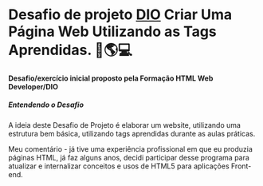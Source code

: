 # Desafio de projeto [DIO](https://dio.me) Criar Uma Página Web Utilizando as Tags Aprendidas. 📝🌎💻

#### Desafio/exercício inicial proposto pela Formação HTML Web Developer/DIO

##### Entendendo o Desafio
 
A ideia deste Desafio de Projeto é elaborar um website, utilizando uma estrutura bem básica, utilizando tags aprendidas durante as aulas práticas.

Meu comentário - já tive uma experiência profissional em que eu produzia páginas HTML, já faz alguns anos, decidi participar desse programa para atualizar e internalizar conceitos e usos de HTML5 para aplicações Front-end.